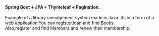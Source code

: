 **Spring Boot + JPA + Thymeleaf + Pagination.**<br/><br/>
Example of a library menagement system made in Java. Its in a form of a web application.You can register,loan and find Books.<br/>
Also,register and find Members and renew their membership.






